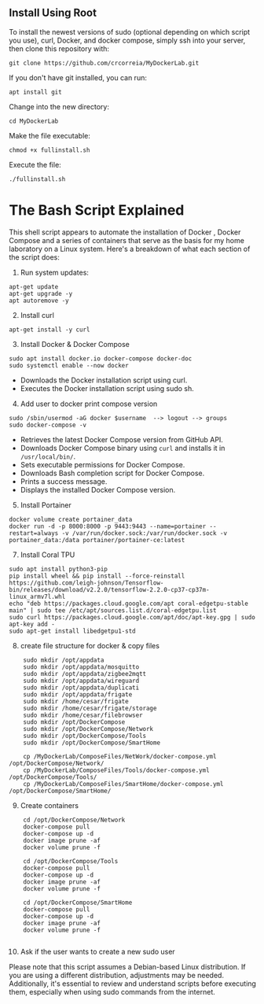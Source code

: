 ## Install Using Root

To install the newest versions of sudo (optional depending on which script you use), curl, Docker, and docker compose, simply ssh into your server, then clone this repository with: 

```
git clone https://github.com/crcorreia/MyDockerLab.git
```
If you don't have git installed, you can run:
```
apt install git
```

Change into the new directory:
```
cd MyDockerLab

```

Make the file executable:
```
chmod +x fullinstall.sh
```

Execute the file:
```
./fullinstall.sh
```


The Bash Script Explained
===

This shell script appears to automate the installation of Docker , Docker Compose and a series of containers that serve as the basis for my home laboratory  on a Linux system. 
Here's a breakdown of what each section of the script does:
1. Run system updates:

```
apt-get update
apt-get upgrade -y
apt autoremove -y

```
2. Install curl
```
apt-get install -y curl

```

3. Install Docker & Docker Compose
```
sudo apt install docker.io docker-compose docker-doc
sudo systemctl enable --now docker

```
- Downloads the Docker installation script using curl.
- Executes the Docker installation script using sudo sh.

4. Add user to docker print compose version
```
sudo /sbin/usermod -aG docker $username  --> logout --> groups
sudo docker-compose -v

```

- Retrieves the latest Docker Compose version from GitHub API.
- Downloads Docker Compose binary using ```curl``` and installs it in ```/usr/local/bin/```.
- Sets executable permissions for Docker Compose.
- Downloads Bash completion script for Docker Compose.
- Prints a success message.
- Displays the installed Docker Compose version.

5. Install Portainer
```
docker volume create portainer_data
docker run -d -p 8000:8000 -p 9443:9443 --name=portainer --restart=always -v /var/run/docker.sock:/var/run/docker.sock -v portainer_data:/data portainer/portainer-ce:latest

```
7. Install Coral TPU
```
sudo apt install python3-pip
pip install wheel && pip install --force-reinstall https://github.com/leigh-johnson/Tensorflow-bin/releases/download/v2.2.0/tensorflow-2.2.0-cp37-cp37m-linux_armv7l.whl
echo "deb https://packages.cloud.google.com/apt coral-edgetpu-stable main" | sudo tee /etc/apt/sources.list.d/coral-edgetpu.list
sudo curl https://packages.cloud.google.com/apt/doc/apt-key.gpg | sudo apt-key add -
sudo apt-get install libedgetpu1-std
```
8. create file structure for docker & copy files
```
    sudo mkdir /opt/appdata
    sudo mkdir /opt/appdata/mosquitto
    sudo mkdir /opt/appdata/zigbee2mqtt
    sudo mkdir /opt/appdata/wireguard
    sudo mkdir /opt/appdata/duplicati
    sudo mkdir /opt/appdata/frigate
    sudo mkdir /home/cesar/frigate
    sudo mkdir /home/cesar/frigate/storage
    sudo mkdir /home/cesar/filebrowser
    sudo mkdir /opt/DockerCompose
    sudo mkdir /opt/DockerCompose/Network
    sudo mkdir /opt/DockerCompose/Tools
    sudo mkdir /opt/DockerCompose/SmartHome

    cp /MyDockerLab/ComposeFiles/NetWork/docker-compose.yml /opt/DockerCompose/Network/
    cp /MyDockerLab/ComposeFiles/Tools/docker-compose.yml /opt/DockerCompose/Tools/
    cp /MyDockerLab/ComposeFiles/SmartHome/docker-compose.yml /opt/DockerCompose/SmartHome/
```
9. Create containers
```
    cd /opt/DockerCompose/Network
    docker-compose pull
    docker-compose up -d
    docker image prune -af
    docker volume prune -f
 
    cd /opt/DockerCompose/Tools
    docker-compose pull
    docker-compose up -d
    docker image prune -af
    docker volume prune -f

    cd /opt/DockerCompose/SmartHome
    docker-compose pull
    docker-compose up -d
    docker image prune -af
    docker volume prune -f
 
```
10. Ask if the user wants to create a new sudo user
    
Please note that this script assumes a Debian-based Linux distribution. If you are using a different distribution, adjustments may be needed. Additionally, it's essential to review and understand scripts before executing them, especially when using sudo commands from the internet.
